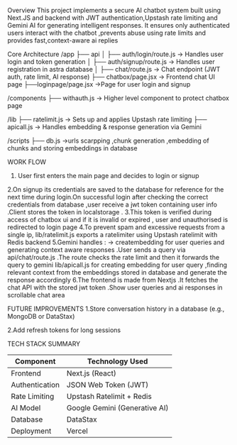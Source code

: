 Overview
This project implements a secure AI chatbot system built using Next.JS and backend with JWT authentication,Upstash rate limiting and Gemini AI for generating intelligent responses.
It ensures only authenticated users interact with the chatbot ,prevents abuse using rate limits and provides fast,context-aware ai replies

Core Architecture 
/app
  ├── api
  │   ├── auth/login/route.js           → Handles user login and token generation
  │   ├── auth/signup/route.js          → Handles user registration in astra database 
  │   ├── chat/route.js                 → Chat endpoint (JWT auth, rate limit, AI response)
  ├── chatbox/page.jsx                  → Frontend chat UI page
  ├──loginpage/page.jsx                 →Page for user login and signup

  /components
  ├── withauth.js                       → Higher level component to protect chatbox page
  

/lib
  ├── ratelimit.js                      → Sets up and applies Upstash rate limiting
  ├── apicall.js                        → Handles embedding & response generation via Gemini

  /scripts
  ├── db.js                             →urls scarpping ,chunk generation ,embedding of chunks and storing embeddings in database 

  WORK FLOW 
 1. User first enters the main page and decides to login or signup
 
 2.On signup its credentials are saved to the database for reference for the next time during login.On successful login after checking the correct credentials from database ,user  receive a jwt token containing user info .Client stores the token in localstorage .
 3.This token is verified during access of chatbox ui and if it is invalid or expired , user and unauthorised is redirected to login page
 4.To prevent spam and excessive requests from a single ip, lib/ratelimit.js exports a ratelimiter using Upstash ratelimit with Redis backend
 5.Gemini handles :
 -> creatembedding for user queries and generating context aware responses .User sends a query via api/chat/route.js .The route checks the rate limit and then it forwards the query to gemini  lib/apicall.js for creating embedding for user query ,finding relevant context from the embeddings stored in database and generate the response accordingly
 6.The frontend is made from Nextjs .It fetches the chat API with the stored jwt token .Show user queries and ai responses in scrollable chat area 
 
 FUTURE IMPROVEMENTS
 1.Store conversation history in a database (e.g., MongoDB or DataStax)

2.Add refresh tokens for long sessions

TECH STACK SUMMARY

| Component           | Technology Used                  |
| ------------------- | -------------------------------- |
| Frontend            | Next.js (React)                  |
| Authentication      | JSON Web Token (JWT)             |
| Rate Limiting       | Upstash Ratelimit + Redis        |
| AI Model            | Google Gemini (Generative AI)    |
| Database            |  DataStax                        |
| Deployment          | Vercel                           |